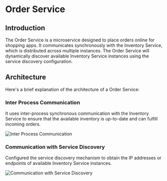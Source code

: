 # Order Service
## Introduction
The Order Service is a microservice designed to place orders online for shopping apps. It communicates synchronously with the Inventory Service, which is distributed across multiple instances. The Order Service will dynamically discover available Inventory Service instances using the service discovery configuration.

## Architecture
Here's a brief explanation of the architecture of a Order Service:

### Inter Process Communication
It uses inter-process synchronous communication with the Inventory Service to ensure that the available inventory is up-to-date and can fulfill incoming orders.

![Inter Process Communication](https://github.com/abhishekjain1416/order-service/assets/142833334/c3822a76-49ec-45d8-977e-bac19f8013ab)


### Communication with Service Discovery
Configured the service discovery mechanism to obtain the IP addresses or endpoints of available Inventory Service instances.

![Communication with Service Discovery](https://github.com/abhishekjain1416/order-service/assets/142833334/710f23f9-b4b9-4985-9efc-c1e4b54c6ea5)
